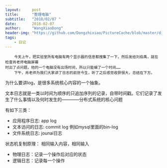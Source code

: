 ```yaml
---
layout:     post
title:      "整理电脑"
subtitle:   "2018/02/07 "
date:       2018-02-07
author:     "WangXiaoDong"
header-img: "https://github.com/Dongzhixiao/PictureCache/blob/master/diaryPic/20180207.jpg?raw=true"
tags:
    - 日记
---
```


```
    今天上午，把实验室所有电脑有两个显示器的信息都搜集了一下，然后发给刘伯禹，就在检查肖老师电脑屏幕
时出了点问题，他的一个电脑没有出场时间，所以只能编了一个时间……
    下午，肖老师为我们大家讲了日志的前世今生，听了之后感觉收获很大，总结在下方。
```

为什么要讲log，是很多系统核心内容的一个抽象。

文本日志就是一类以时间为顺序的只追加序列的记录，自带时间戳。它们记录了发生了什么事情以及何时发生的————分布式系统的核心问题

有如下三类：

- 应用程序日志:    app log
- 文本访问的日志:  commit log  例如mysql里面的bin-log
- 文件系统日志:    jounal日志

状态机复制原理：
相同输入内容，相同输入

- 物理日志：记录一个操作后对应的状态
- 逻辑日志：记录每一个操作
